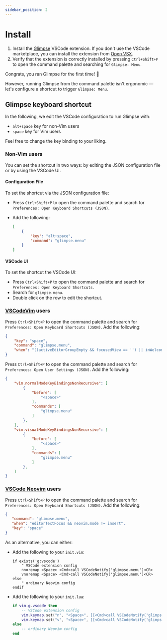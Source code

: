 ```yaml
---
sidebar_position: 2
---
```


# Install

1. Install the [Glimpse](https://marketplace.visualstudio.com/items?itemName=ieni.glimpse)
   VSCode extension.
   If you don't use the VSCode marketplace, you can install the extension from [Open VSX](https://open-vsx.org/extension/ieni/glimpse).
2. Verify that the extension is correctly installed by pressing `Ctrl+Shift+P` to open the command
   palette and searching for `Glimpse: Menu`.

Congrats, you ran Glimpse for the first time! 🎉

However, running Glimpse from the command palette isn't ergonomic —
let's configure a shortcut to trigger `Glimpse: Menu`.

## Glimpse keyboard shortcut

In the following, we edit the VSCode configuration to run Glimpse with:

- `alt+space` key for non-Vim users
- `space` key for Vim users

Feel free to change the key binding to your liking.

### Non-Vim users

You can set the shortcut in two ways: by editing the JSON configuration file or by using the VSCode UI.

#### Configuration File

To set the shortcut via the JSON configuration file:

- Press `Ctrl+Shift+P` to open the command palette and search for
  `Preferences: Open Keyboard Shortcuts (JSON)`.
- Add the following:

  ```json
  [
      {
          "key": "alt+space",
          "command": "glimpse.menu"
      }
  ]
  ```

#### VSCode UI

To set the shortcut the VSCode UI:

- Press `Ctrl+Shift+P` to open the command palette and search for `Preferences: Open Keyboard Shortcuts`.
- Search for `glimpse.menu`.
- Double click on the row to edit the shortcut.

### [VSCodeVim](https://marketplace.visualstudio.com/items?itemName=vscodevim.vim) users

Press `Ctrl+Shift+P` to open the command palette and search for
`Preferences: Open Keyboard Shortcuts (JSON)`.
Add the following:

```json
{
    "key": "space",
    "command": "glimpse.menu",
    "when": "((activeEditorGroupEmpty && focusedView == '') || inWelcome || sideBarFocus) && !inputFocus && !glimpseVisible"
}
```

Press `Ctrl+Shift+P` to open the command palette and search for `Preferences: Open User Settings (JSON)`.
Add the following:

```json
{
    "vim.normalModeKeyBindingsNonRecursive": [
        {
            "before": [
                "<space>"
            ],
            "commands": [
                "glimpse.menu"
            ]
        },
    ],
    "vim.visualModeKeyBindingsNonRecursive": [
        {
            "before": [
                "<space>"
            ],
            "commands": [
                "glimpse.menu"
            ]
        },
    ]
}
```

### [VSCode Neovim](https://marketplace.visualstudio.com/items?itemName=asvetliakov.vscode-neovim) users

Press `Ctrl+Shift+P` to open the command palette and search for `Preferences: Open Keyboard Shortcuts (JSON)`.
Add the following:

```json
{
   "command": "glimpse.menu",
   "when": "editorTextFocus && neovim.mode != insert",
   "key": "space"
}
```

As an alternative, you can either:

- Add the following to your `init.vim`:
  ```vim
  if exists('g:vscode')
      " VSCode extension config
      nnoremap <Space> <Cmd>call VSCodeNotify('glimpse.menu')<CR>
      vnoremap <Space> <Cmd>call VSCodeNotify('glimpse.menu')<CR>
  else
      " ordinary Neovim config
  endif
  ```
- Add the following to your `init.lua`:
  ```lua
  if vim.g.vscode then
      -- VSCode extension config
      vim.keymap.set("n", "<Space>", [[<Cmd>call VSCodeNotify('glimpse.menu')<CR>]])
      vim.keymap.set("v", "<Space>", [[<Cmd>call VSCodeNotify('glimpse.menu')<CR>]])
  else
      -- ordinary Neovim config
  end
  ```

